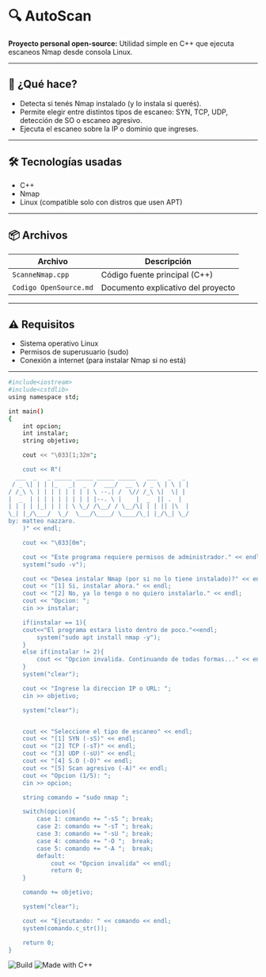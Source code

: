 # 🔍 AutoScan

**Proyecto personal open-source:** Utilidad simple en C++ que ejecuta escaneos Nmap desde consola Linux.

---

## 🚀 ¿Qué hace?

- Detecta si tenés Nmap instalado (y lo instala si querés).
- Permite elegir entre distintos tipos de escaneo: SYN, TCP, UDP, detección de SO o escaneo agresivo.
- Ejecuta el escaneo sobre la IP o dominio que ingreses.

---

## 🛠️ Tecnologías usadas

- C++
- Nmap
- Linux (compatible solo con distros que usen APT)

---

## 📦 Archivos

| Archivo               | Descripción                             |
|----------------------|-----------------------------------------|
| `ScanneNmap.cpp`      | Código fuente principal (C++)            |
| `Codigo OpenSource.md`| Documento explicativo del proyecto       |

---

## ⚠️ Requisitos

- Sistema operativo Linux
- Permisos de superusuario (sudo)
- Conexión a internet (para instalar Nmap si no está)

---


```bash
#include<iostream>
#include<cstdlib>
using namespace std;

int main()
{
    int opcion;
    int instalar;
    string objetivo;

    cout << "\033[1;32m";

    cout << R"(
  ___  _   _ _____ _____ _____ _____   ___   _   _
 / _ \| | | |_   _|  _  /  ___/  __ \ / _ \ | \ | |
/ /_\ \ | | | | | | | | \ --.| /  \// /_\ \|  \| |
|  _  | | | | | | | | | |--. \ |    |  _  || .  |
| | | | |_| | | | \ \_/ /\__/ / \__/\| | | || |\  |
\_| |_/\___/  \_/  \___/\____/ \____/\_| |_/\_| \_/
by: matteo nazzaro.
    )" << endl;

    cout << "\033[0m";

    cout << "Este programa requiere permisos de administrador." << endl;
    system("sudo -v");

    cout << "Desea instalar Nmap (por si no lo tiene instalado)?" << endl;
    cout << "[1] Si, instalar ahora." << endl;
    cout << "[2] No, ya lo tengo o no quiero instalarlo." << endl;
    cout << "Opcion: ";
    cin >> instalar;

    if(instalar == 1){
    cout<<"El programa estara listo dentro de poco."<<endl;
        system("sudo apt install nmap -y");
    }
    else if(instalar != 2){
        cout << "Opcion invalida. Continuando de todas formas..." << endl;
    }
    system("clear");

    cout << "Ingrese la direccion IP o URL: ";
    cin >> objetivo;

    system("clear");


    cout << "Seleccione el tipo de escaneo" << endl;
    cout << "[1] SYN (-sS)" << endl;
    cout << "[2] TCP (-sT)" << endl;
    cout << "[3] UDP (-sU)" << endl;
    cout << "[4] S.O (-O)" << endl;
    cout << "[5] Scan agresivo (-A)" << endl;
    cout << "Opcion (1/5): ";
    cin >> opcion;

    string comando = "sudo nmap ";

    switch(opcion){
        case 1: comando += "-sS "; break;
        case 2: comando += "-sT "; break;
        case 3: comando += "-sU "; break;
        case 4: comando += "-O ";  break;
        case 5: comando += "-A ";  break;
        default:
            cout << "Opcion invalida" << endl;
            return 0;
    }

    comando += objetivo;

    system("clear");

    cout << "Ejecutando: " << comando << endl;
    system(comando.c_str());

    return 0;
}
```
![Build](https://img.shields.io/badge/build-passing-brightgreen)
![Made with C++](https://img.shields.io/badge/made%20with-C%2B%2B-blue)
